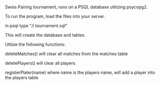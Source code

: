 Swiss Pairing tournament, runs on a PSQL database utilizing psycopg2.

To run the program, load the files into your server.

in psql type "/i tournament.sql"

This will create the database and tables.

Utilize the following functions:

deleteMatches() will clear all matches from the matches table

deletePlayers() will clear all players

registerPlater(name) where name is the players name, will add a player into the
players table
